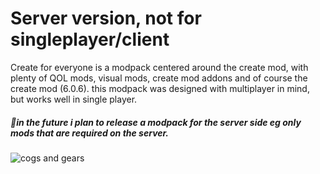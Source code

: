 # Server version, not for singleplayer/client
Create for everyone is a modpack centered around the create mod, with plenty of QOL mods, visual mods, create mod addons and of course the create mod (6.0.6). this modpack was designed with multiplayer in mind, but works well in single player.

##### 🎯in the future i plan to release a modpack for the server side eg only mods that are required on the server.
![cogs and gears](https://cdn.modrinth.com/data/cached_images/c9794a91a7745a34bd4bc60acc56815c947d8333.png)
